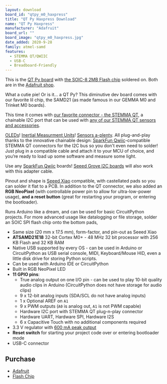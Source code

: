 ```yaml
---
layout: download
board_id: "qtpy_m0_haxpress"
title: "QT Py Haxpress Download"
name: "QT Py Haxpress"
manufacturer: "Adafruit"
board_url: ""
board_image: "qtpy_m0_haxpress.jpg"
date_added: 2020-9-28
family: atmel-samd
features:
  - STEMMA QT/QWIIC
  - USB-C
  - Breadboard-Friendly
---
```


This is the [QT Py board](https://www.adafruit.com/product/4600) with [the SOIC-8 2MB Flash chip](https://www.adafruit.com/product/4763) soldered on. Both are in the [Adafruit shop](https://adafruit.com).

What a cutie pie! Or is it... a QT Py? This diminutive dev board comes with our favorite lil chip, the SAMD21 (as made famous in our GEMMA M0 and Trinket M0 boards).

This time it comes with [our favorite connector - the STEMMA QT](http://adafruit.com/stemma), a chainable I2C port that can be used with [any of our STEMMA QT sensors and accessories](https://www.adafruit.com/category/620).

[OLEDs](https://www.adafruit.com/?q=qt+oled&main_page=category&cPath=1005&sort=BestMatch)! [Inertial Measurment Units](https://www.adafruit.com/?q=qt+imu&main_page=category&cPath=1005&sort=BestMatch)! [Sensors a-plenty](https://www.adafruit.com/?q=qt+sensor&main_page=category&cPath=1005&sort=BestMatch). All plug-and-play thanks to the innovative chainable design: [SparkFun Qwiic](https://www.sparkfun.com/qwiic)-compatible STEMMA QT connectors for the I2C bus so you don't even need to solder! Just plug in a compatible cable and attach it to your MCU of choice, and you’re ready to load up some software and measure some light.

Use any [SparkFun Qwiic](http://www.sparkfun.com/qwiic) boards! [Seeed Grove I2C boards](https://www.adafruit.com/product/4528) will also work with this adapter cable.

Pinout and shape is [Seeed Xiao](https://wiki.seeedstudio.com/Seeeduino-XIAO/) compatible, with castellated pads so you can solder it flat to a PCB. In addition to the QT connector, we also added an **RGB NeoPixel** (with controllable power pin to allow for ultra-low-power usage), **and a reset button** (great for restarting your program, or entering the bootloader).

Runs Arduino like a dream, and can be used for basic CircuitPython projects. For more advanced usage like datalogging or file storage, solder an SOIC SPI flash chip onto the bottom pads,

 * Same size (20 mm x 17.5 mm), form-factor, and pin-out as Seeed Xiao
 * **ATSAMD21E18** 32-bit Cortex M0+ - 48 MHz 32 bit processor with 256 KB Flash and 32 KB RAM
 * Native USB supported by every OS - can be used in Arduino or CircuitPython as USB serial console, MIDI, Keyboard/Mouse HID, even a little disk drive for storing Python scripts.
 * Can be used with Arduino IDE or CircuitPython
 * Built in RGB NeoPixel LED
 * **11 GPIO pins**:
   * True analog output on one I/O pin - can be used to play 10-bit quality audio clips in Arduino (CircuitPython does not have storage for audio clips)
   * 9 x 12-bit analog inputs (SDA/SCL do not have analog inputs)
   * 1 x Optional AREF on `A1`
   * 9 x PWM outputs (`A0` is analog out, `A1` is not PWM capable)
   * Hardware I2C port with STEMMA QT plug-n-play connector
   * Hardware UART, Hardware SPI, Hardware I2S
   * 6 x Capacitive Touch with no additional components required
 * 3.3 V regulator with [600 mA peak output](https://www.diodes.com/assets/Datasheets/AP2112.pdf)
 * **Reset switch** for starting your project code over or entering bootloader mode
 * USB-C connector

## Purchase

* [Adafruit](https://www.adafruit.com/product/4600)
* [Flash Chip](https://www.adafruit.com/product/4763)
